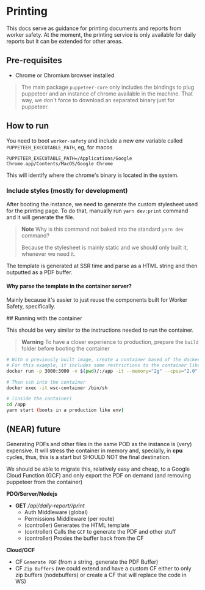 # Printing

This docs serve as guidance for printing documents and reports from worker
safety. At the moment, the printing service is only available for daily reports
but it can be extended for other areas.

## Pre-requisites

- Chrome or Chromium browser installed

> The main package `puppeteer-core` only includes the bindings to plug puppeteer
> and an instance of chrome available in the machine. That way, we don't force
> to download an separated binary just for puppeteer.

## How to run

You need to boot `worker-safety` and include a new env variable called
`PUPPETEER_EXECUTABLE_PATH`, eg, for macos

```
PUPPETEER_EXECUTABLE_PATH=/Applications/Google Chrome.app/Contents/MacOS/Google Chrome
```

This will identify where the chrome's binary is located in the system.

### Include styles (mostly for development)

After booting the instance, we need to generate the custom stylesheet used for
the printing page. To do that, manually run `yarn dev:print` command and it will
generate the file.

> **Note** Why is this command not baked into the standard `yarn dev` command?
>
> Because the stylesheet is mainly static and we should only built it, whenever
> we need it.

The template is generated at SSR time and parse as a HTML string and then
outputted as a PDF buffer.

#### Why parse the template in the container server?

Mainly because it's easier to just reuse the components built for Worker Safety,
specifically.

## Running with the container

This should be very similar to the instructions needed to run the container.

> **Warning** To have a closer experience to production, prepare the `build`
> folder before booting the container

```sh
# With a previously built image, create a container based of the dockerfile.
# For this example, it includes some restrictions to the container like cpu and memory and it will switch the entry point so WS will NOT start automatically
docker run -p 3000:3000 -v $(pwd)/:/app -it --memory="2g" --cpus="2.0" --name wsc-container --entrypoint /bin/sh wsc

# Then ssh into the container
docker exec -it wsc-container /bin/sh

# (inside the container)
cd /app
yarn start (boots in a production like env)
```

## (NEAR) future

Generating PDFs and other files in the same POD as the instance is (very)
expensive. It will stress the container in memory and, specially, in **cpu**
cycles, thus, this is a start but SHOULD NOT the final destination.

We should be able to migrate this, relatively easy and cheap, to a Google Cloud
Function (GCF) and only export the PDF on demand (and removing puppeteer from
the container)

**PDO/Server/Nodejs**

- **GET** _/api/daily-report/<daily-report-id>/print_
  - Auth Middleware (global)
  - Permissions Middleware (per route)
  - (controller) Generates the HTML template
  - (controller) Calls the `GCF` to generate the PDF and other stuff
  - (controller) Proxies the buffer back from the CF

**Cloud/GCF**

- CF `Generate PDF` (from a string, generate the PDF Buffer)
- CF `Zip Buffers` (we could extend and have a custom CF either to only zip
  buffers (nodebuffers) or create a CF that will replace the code in WS)
